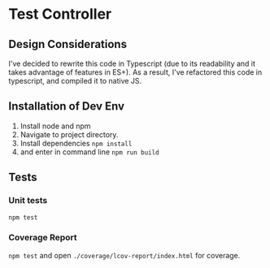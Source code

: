 # Test Controller

## Design Considerations
I've decided to rewrite this code in Typescript (due to its readability and it takes advantage of features in ES+). As a result, I've refactored this code in typescript, and compiled it to native JS. 

## Installation of Dev Env
1. Install node and npm 
2. Navigate to project directory.
3. Install dependencies `npm install`
4.  and enter in command line `npm run build`

## Tests
### Unit tests
`npm test`

### Coverage Report
`npm test` and open `./coverage/lcov-report/index.html` for coverage. 
